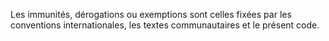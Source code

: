 Les immunités, dérogations ou exemptions sont celles
fixées par les conventions internationales, les textes communautaires et le présent code.